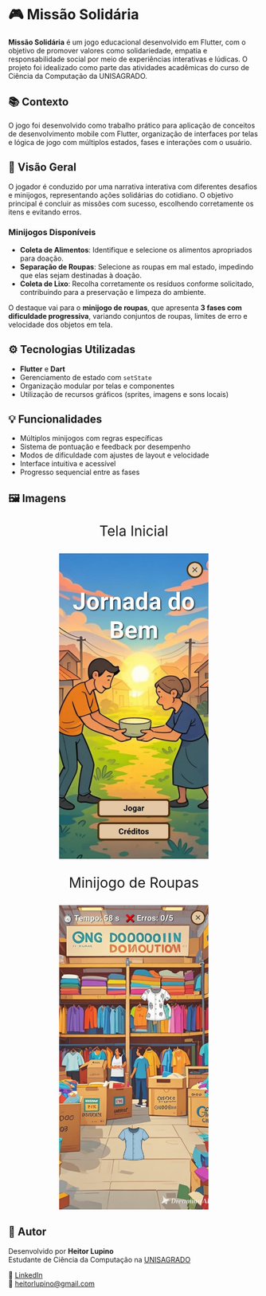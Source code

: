 # 🎮 Missão Solidária

**Missão Solidária** é um jogo educacional desenvolvido em Flutter, com o objetivo de promover valores como solidariedade, empatia e responsabilidade social por meio de experiências interativas e lúdicas. O projeto foi idealizado como parte das atividades acadêmicas do curso de Ciência da Computação da UNISAGRADO.

## 📚 Contexto

O jogo foi desenvolvido como trabalho prático para aplicação de conceitos de desenvolvimento mobile com Flutter, organização de interfaces por telas e lógica de jogo com múltiplos estados, fases e interações com o usuário.

## 🧩 Visão Geral

O jogador é conduzido por uma narrativa interativa com diferentes desafios e minijogos, representando ações solidárias do cotidiano. O objetivo principal é concluir as missões com sucesso, escolhendo corretamente os itens e evitando erros.

### Minijogos Disponíveis

- **Coleta de Alimentos**: Identifique e selecione os alimentos apropriados para doação.
- **Separação de Roupas**: Selecione as roupas em mal estado, impedindo que elas sejam destinadas à doação.
- **Coleta de Lixo**: Recolha corretamente os resíduos conforme solicitado, contribuindo para a preservação e limpeza do ambiente.

O destaque vai para o **minijogo de roupas**, que apresenta **3 fases com dificuldade progressiva**, variando conjuntos de roupas, limites de erro e velocidade dos objetos em tela.

## ⚙️ Tecnologias Utilizadas

- **Flutter** e **Dart**
- Gerenciamento de estado com `setState`
- Organização modular por telas e componentes
- Utilização de recursos gráficos (sprites, imagens e sons locais)

## 💡 Funcionalidades

- Múltiplos minijogos com regras específicas
- Sistema de pontuação e feedback por desempenho
- Modos de dificuldade com ajustes de layout e velocidade
- Interface intuitiva e acessível
- Progresso sequencial entre as fases

## 🖼️ Imagens

<p align="center" style="font-size:28px">Tela Inicial</p>
<p align="center">
  <img src="assets/images/TelaInicial.jpeg" width="300" alt="Tela inicial do jogo">
</p>

<p align="center" style="font-size:28px">Minijogo de Roupas</p>
<p align="center">
  <img src="assets/images/jogoRoupas/Tela_Jogo_2.jpeg" width="300" alt="Minijogo de roupas">
</p>

## 👤 Autor

Desenvolvido por **Heitor Lupino**  
Estudante de Ciência da Computação na [UNISAGRADO](https://unisagrado.edu.br)

🔗 [LinkedIn](https://www.linkedin.com/in/heitor-lupino-b580562b5)  
📧 heitorlupino@gmail.com
